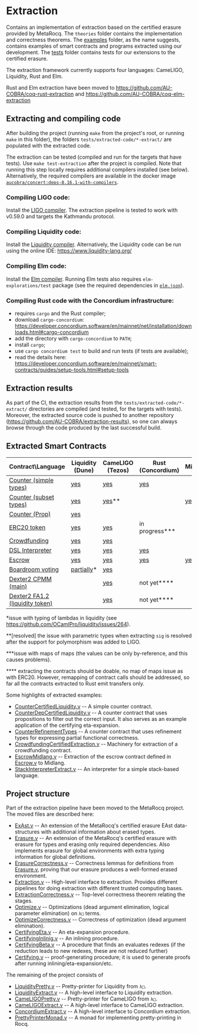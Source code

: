 # Extraction

Contains an implementation of extraction based on the certified erasure provided by MetaRocq.
The `theories` folder contains the implementation and correctness theorems.
The [examples](../examples/) folder, as the name suggests, contains examples of smart contracts
and programs extracted using our development. The [tests](tests/) folder contains tests for
our extensions to the certified erasure.

The extraction framework currently supports four languages: CameLIGO, Liquidity, Rust and Elm.

Rust and Elm extraction have been moved to https://github.com/AU-COBRA/coq-rust-extraction and
https://github.com/AU-COBRA/coq-elm-extraction

## Extracting and compiling code

After building the project (running `make` from the project's root, or running `make` in this folder),
the folders `tests/extracted-code/*-extract/` are populated with the extracted code.

The extraction can be tested (compiled and run for the targets that have tests).
Use `make test-extraction` after the project is compiled.
Note that running this step locally requires additional compilers installed (see below).
Alternatively, the required compilers are available in the docker image
[`aucobra/concert:deps-8.16.1-with-compilers`](https://hub.docker.com/r/aucobra/concert/tags).

### Compiling LIGO code:
Install the [LIGO compiler](https://ligolang.org/docs/intro/installation?lang=cameligo).
The extraction pipeline is tested to work with v0.59.0 and targets the Kathmandu protocol.

### Compiling Liquidity code:

Install the [Liquidity compiler](https://www.liquidity-lang.org/doc/installation/index.html).
Alternatively, the Liquidity code can be run using the online IDE: https://www.liquidity-lang.org/

### Compiling Elm code:

Install the [Elm compiler](https://guide.elm-lang.org/install/elm.html).
Running Elm tests also requires `elm-explorations/test` package (see the required dependencies in
[`elm.json`](https://github.com/AU-COBRA/coq-elm-extraction/blob/master/tests/extracted-code/elm-extract/elm.json)).

### Compiling Rust code with the Concordium infrastructure:

* requires `cargo` and the Rust compiler;
* download `cargo-concordium`: https://developer.concordium.software/en/mainnet/net/installation/downloads.html#cargo-concordium
* add the directory with `cargo-concordium` to `PATH`;
* install `cargo`;
* use `cargo concordium test` to build and run tests (if tests are available);
* read the details here: https://developer.concordium.software/en/mainnet/smart-contracts/guides/setup-tools.html#setup-tools

## Extraction results

As part of the CI, the extraction results from the `tests/extracted-code/*-extract/` directories
are compiled (and tested, for the targets with tests).
Moreover, the extracted source code is pushed to another repository (https://github.com/AU-COBRA/extraction-results),
so one can always browse through the code produced by the last successful build.

## Extracted Smart Contracts

| Contract\Language                                                    | Liquidity (Dune)                                                               | CameLIGO (Tezos)                                                       | Rust (Concordium)                                                 | MidLang                                                        |
|----------------------------------------------------------------------|--------------------------------------------------------------------------------|------------------------------------------------------------------------|-------------------------------------------------------------------|----------------------------------------------------------------|
| [Counter (simple types)](../examples/counter/)                       | [yes](../examples/counter/extraction/CounterCertifiedLiquidity.v)              | [yes](../examples/counter/extraction/CounterLIGO.v)                    | [yes](../examples/counter/extraction/CounterRust.v)               |                                                                |
| [Counter (subset types)](../examples/counter/)                       | [yes](../examples/counter/extraction/CounterSubsetTypesLiquidity.v)            | [yes](../examples/counter/extraction/CounterSubsetTypesLIGO.v)**       |                                                                   | [yes](../examples/counter/extraction/CounterRefTypesMidlang.v) |
| [Counter (Prop)](../examples/counter/)                               | [yes](../examples/counter/extraction/CounterDepCertifiedLiquidity.v)           |                                                                        |                                                                   |                                                                |
| [ERC20 token](../examples/eip20/EIP20Token.v)                        | [yes](../examples/eip20/EIP20LiquidityExtraction.v)                            | [yes](../examples/eip20/EIP20CameLIGOExtraction.v)                     | in progress***                                                    |                                                                |
| [Crowdfunding](../examples/crowdfunding/Crowdfunding.v)              | [yes](../examples/crowdfunding/CrowdfundingLiquidity.v)                        | [yes](../examples/crowdfunding/CrowdfundingCameLIGO.v)                 |                                                                   |                                                                |
| [DSL Interpreter](../examples/stackInterpreter/StackInterpreter.v)   | [yes](../examples/stackInterpreter/StackInterpreterLiquidityExtract.v)         | [yes](../examples/stackInterpreter/StackInterpreterLIGOExtract.v)      | [yes](../examples/stackInterpreter/StackInterpreterRustExtract.v) |                                                                |
| [Escrow](../examples/escrow/Escrow.v)                                | [yes](../examples/escrow/extraction/EscrowLiquidity.v)                         | [yes](../examples/escrow/extraction/EscrowLIGO.v)                      | [yes](../examples/escrow/extraction/EscrowRust.v)                 | [yes](../examples/escrow/extraction/EscrowMidlang.v)           |
| [Boardroom voting](../examples/boardroomVoting/BoardroomVoting.v)    | [partially](../examples/boardroomVoting/BoardroomVotingExtractionLiquidity.v)* | [yes](../examples/boardroomVoting/BoardroomVotingExtractionCameLIGO.v) |                                                                   |                                                                |
| [Dexter2 CPMM (main)](../examples/dexter2/Dexter2CPMM.v)             |                                                                                | [yes](../examples/dexter2/Dexter2CPMMExtractLIGO.v)                    | not yet****                                                       |                                                                |
| [Dexter2 FA1.2 (liquidity token)](../examples/dexter2/Dexter2FA12.v) |                                                                                | [yes](../examples/dexter2/Dexter2FA12ExtractLIGO.v)                    | not yet****                                                       |                                                                |

\*issue with typing of lambdas in liquidity (see https://github.com/OCamlPro/liquidity/issues/264).

\**[resolved] the issue with parametric types when extracting `sig` is resolved after the support for polymorphism was added to LIGO.

\***issue with maps of maps (the values can be only by-reference, and this causes problems).

\**** extracting the contracts should be doable, no map of maps issue as with ERC20. However, remapping of contract calls should be addressed, so far all the contracts extracted to Rust emit transfers only.

Some highlights of extracted examples:

* [CounterCertifiedLiquidity.v](../examples/counter/extraction/CounterCertifiedLiquidity.v)
  -- A simple counter contract.
* [CounterDepCertifiedLiquidity.v](../examples/counter/extraction/CounterDepCertifiedLiquidity.v)
  -- A counter contract that uses propositions to filter out the correct input. It also serves as an example application of the certifying eta-expansion.
* [CounterRefinementTypes](../examples/counter/extraction/CounterRefTypesMidlang.v)
  -- A counter contract that uses refinement types for expressing partial functional correctness.
* [CrowdfundingCertifiedExtraction.v](../examples/crowdfunding/CrowdfundingCameLIGO.v)
  -- Machinery for extraction of a crowdfunding contract.
* [EscrowMidlang.v](../examples/escrow/extraction/EscrowMidlang.v)
  -- Extraction of the escrow contract defined in [Escrow.v](../examples/escrow/Escrow.v) to Midlang.
* [StackInterpreterExtract.v](../examples/stackInterpreter/StackInterpreterRustExtract.v)
  -- An interpreter for a simple stack-based language.

## Project structure

Part of the extraction pipeline have been moved to the MetaRocq project.
The moved files are described here:

* [ExAst.v](https://github.com/MetaRocq/metarocq/tree/coq-8.16/erasure/theories/Typed/ExAst.v)
  -- An extension of the MetaRocq's certified erasure EAst data-structures with additional
  information about erased types.
* [Erasure.v](https://github.com/MetaRocq/metarocq/tree/coq-8.16/erasure/theories/Typed/Erasure.v)
  -- An extension of the MetaRocq's certified erasure with erasure for types and erasing only
  required dependencies. Also implements erasure for global environments with extra typing
  information for global definitions.
* [ErasureCorrectness.v](https://github.com/MetaRocq/metarocq/tree/coq-8.16/erasure/theories/Typed/ErasureCorrectness.v)
  -- Correctness lemmas for definitions from
  [Erasure.v](https://github.com/MetaRocq/metarocq/tree/coq-8.16/erasure/theories/Typed/Erasure.v),
  proving that our erasure produces a well-formed erased environment.
* [Extraction.v](https://github.com/MetaRocq/metarocq/tree/coq-8.16/erasure/theories/Typed/Extraction.v)
  -- High-level interface to extraction. Provides different pipelines for doing extraction
  with different trusted computing bases.
* [ExtractionCorrectness.v](https://github.com/MetaRocq/metarocq/tree/coq-8.16/erasure/theories/Typed/ExtractionCorrectness.v)
  -- Top-level correctness theorem relating the stages.
* [Optimize.v](https://github.com/MetaRocq/metarocq/tree/coq-8.16/erasure/theories/Typed/Optimize.v)
  -- Optimizations (dead argument elimination, logical parameter elimination) on `λ□` terms.
* [OptimizeCorrectness.v](https://github.com/MetaRocq/metarocq/tree/coq-8.16/erasure/theories/Typed/OptimizeCorrectness.v)
  -- Correctness of optimization (dead argument elimination).
* [CertifyingEta.v](https://github.com/MetaRocq/metarocq/tree/coq-8.16/erasure/theories/Typed/CertifyingEta.v)
  -- An eta-expansion procedure.
* [CertifyingInlinig.v](https://github.com/MetaRocq/metarocq/tree/coq-8.16/erasure/theories/Typed/CertifyingInlining.v)
  -- An inlining procedure.
* [CertifyingBeta.v](https://github.com/MetaRocq/metarocq/tree/coq-8.16/erasure/theories/Typed/CertifyingBeta.v)
  -- A procedure that finds an evaluates redexes (if the reduction leads to new redexes, these are not reduced further)
* [Certifying.v](https://github.com/MetaRocq/metarocq/tree/coq-8.16/erasure/theories/Typed/Certifying.v)
  -- proof-generating procedure; it is used to generate proofs after running inlining/eta-expansion/etc.

The remaining of the project consists of

* [LiquidityPretty.v](theories/LiquidityPretty.v) -- Pretty-printer for Liquidity from `λ□`.
* [LiquidityExtract.v](theories/LiquidityExtract.v) -- A high-level interface to Liquidity extraction.
* [CameLIGOPretty.v](theories/CameLIGOPretty.v) -- Pretty-printer for CameLIGO from `λ□`.
* [CameLIGOExtract.v](theories/CameLIGOExtract.v) -- A high-level interface to CameLIGO extraction.
* [ConcordiumExtract.v](theories/ConcordiumExtract.v) -- A high-level interface to Concordium extraction.
* [PrettyPrinterMonad.v](theories/PrettyPrinterMonad.v) -- A monad for implementing pretty-printing in Rocq.
